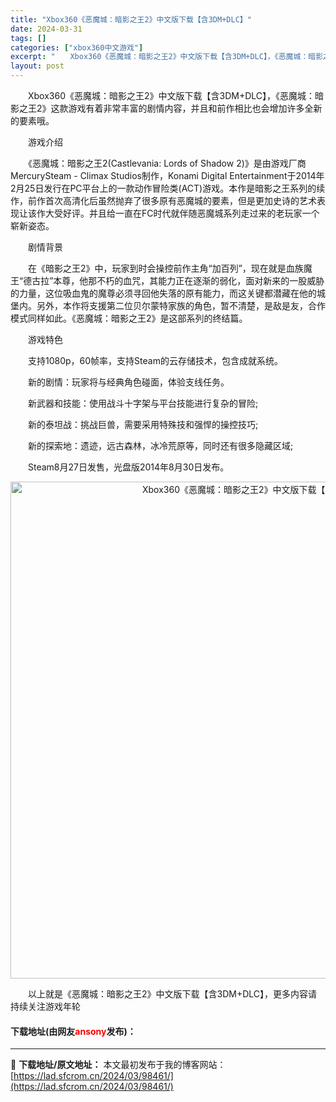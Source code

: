 ```yaml
---
title: "Xbox360《恶魔城：暗影之王2》中文版下载【含3DM+DLC】"
date: 2024-03-31
tags: []
categories: ["xbox360中文游戏"]
excerpt: "　　Xbox360《恶魔城：暗影之王2》中文版下载【含3DM+DLC】，《恶魔城：暗影之王2》这款游戏有着非常丰富的剧情内容，并且和前作相比也会增加许多全新的要素哦。 　　游戏介绍 　　《恶魔城：暗影之王2(Castlevania: Lords of Shadow 2)》是由游戏厂商MercuryS&hellip;"
layout: post
---
```


 <p>　　Xbox360《恶魔城：暗影之王2》中文版下载【含3DM+DLC】，《恶魔城：暗影之王2》这款游戏有着非常丰富的剧情内容，并且和前作相比也会增加许多全新的要素哦。</p> <p>　　游戏介绍</p> <p>　　《恶魔城：暗影之王2(Castlevania: Lords of Shadow 2)》是由游戏厂商MercurySteam - Climax Studios制作，Konami Digital Entertainment于2014年2月25日发行在PC平台上的一款动作冒险类(ACT)游戏。本作是暗影之王系列的续作，前作首次高清化后虽然抛弃了很多原有恶魔城的要素，但是更加史诗的艺术表现让该作大受好评。并且给一直在FC时代就伴随恶魔城系列走过来的老玩家一个崭新姿态。</p> <p>　　剧情背景</p> <p>　　在《暗影之王2》中，玩家到时会操控前作主角&ldquo;加百列&rdquo;，现在就是血族魔王&ldquo;德古拉&rdquo;本尊，他那不朽的血咒，其能力正在逐渐的弱化，面对新来的一股威胁的力量，这位吸血鬼的魔尊必须寻回他失落的原有能力，而这关键都潜藏在他的城堡内。另外，本作将支援第二位贝尔蒙特家族的角色，暂不清楚，是敌是友，合作模式同样如此。《恶魔城：暗影之王2》是这部系列的终结篇。</p> <p>　　游戏特色</p> <p>　　支持1080p，60帧率，支持Steam的云存储技术，包含成就系统。</p> <p>　　新的剧情：玩家将与经典角色碰面，体验支线任务。</p> <p>　　新武器和技能：使用战斗十字架与平台技能进行复杂的冒险;</p> <p>　　新的泰坦战：挑战巨兽，需要采用特殊技和强悍的操控技巧;</p> <p>　　新的探索地：遗迹，远古森林，冰冷荒原等，同时还有很多隐藏区域;</p> <p>　　Steam8月27日发售，光盘版2014年8月30日发布。</p> <p align="center"><img align="" border="0" src="https://lad.sfcrom.cn/wp-content/uploads/2024/03/20240330_66083f24be3da.jpg" width="795" alt="Xbox360《恶魔城：暗影之王2》中文版下载【含3DM+DLC】" /></p> <p>　　以上就是《恶魔城：暗影之王2》中文版下载【含3DM+DLC】，更多内容请持续关注游戏年轮</p> <p><h4>下载地址(由网友<font color="red">ansony</font>发布)：</h4></p> 

---
📖 **下载地址/原文地址：** 本文最初发布于我的博客网站：[https://lad.sfcrom.cn/2024/03/98461/](https://lad.sfcrom.cn/2024/03/98461/)
